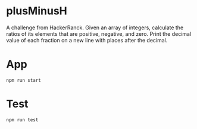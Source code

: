 # plusMinusH
A challenge from HackerRanck.
Given an array of integers, calculate the ratios of its elements that are positive, negative, and zero. Print the decimal value of each fraction on a new line with  places after the decimal.

# App
    npm run start

# Test
    npm run test
